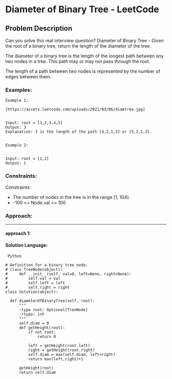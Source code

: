 # Diameter of Binary Tree - LeetCode
  
  ## Problem Description
  
  Can you solve this real interview question? Diameter of Binary Tree - Given the root of a binary tree, return the length of the diameter of the tree.

The diameter of a binary tree is the length of the longest path between any two nodes in a tree. This path may or may not pass through the root.

The length of a path between two nodes is represented by the number of edges between them.
  
  ### Examples:
  ```
  Example 1:

[https://assets.leetcode.com/uploads/2021/03/06/diamtree.jpg]


Input: root = [1,2,3,4,5]
Output: 3
Explanation: 3 is the length of the path [4,2,1,3] or [5,2,1,3].


Example 2:


Input: root = [1,2]
Output: 1
  ```
  
  ### Constraints:
  
  Constraints:

 * The number of nodes in the tree is in the range [1, 104].
 * -100 <= Node.val <= 100
  
  
  ### Approach:
  ---
  
  #### approach 1:
  

  #### Solution Language:
  ```  Python  ```
  ```
  # Definition for a binary tree node.
# class TreeNode(object):
#     def __init__(self, val=0, left=None, right=None):
#         self.val = val
#         self.left = left
#         self.right = right
class Solution(object):

    def diameterOfBinaryTree(self, root):
        """
        :type root: Optional[TreeNode]
        :rtype: int
        """
        self.diam = 0
        def getHeight(root):
            if not root:
                return 0
                
            left = getHeight(root.left)
            right = getHeight(root.right)
            self.diam = max(self.diam, left+right)
            return max(left,right)+1
            
        getHeight(root)
        return self.diam
  ```
  